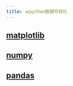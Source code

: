```yaml
---
title: 📊python数据可视化
---
```




## [matplotlib](http://c.biancheng.net/matplotlib/data-visual.html) 

## [numpy](http://c.biancheng.net/numpy/)

## [pandas](http://c.biancheng.net/pandas/what-is-pandas.html)


